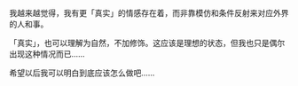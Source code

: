 我越来越觉得，我有更「真实」的情感存在着，而非靠模仿和条件反射来对应外界的人和事。

「真实」，也可以理解为自然，不加修饰。这应该是理想的状态，但我也只是偶尔出现这种情况而已……

希望以后我可以明白到底应该怎么做吧……

